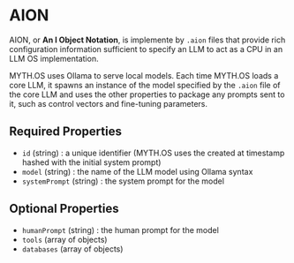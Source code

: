 # AION

AION, or **An I Object Notation**, is implemente by `.aion` files that provide rich configuration information sufficient to specify an LLM to act as a CPU in an LLM OS implementation.

MYTH.OS uses Ollama to serve local models. Each time MYTH.OS loads a core LLM, it spawns an instance of the model specified by the `.aion` file of the core LLM and uses the other properties to package any prompts sent to it, such as control vectors and fine-tuning parameters.

## Required Properties
* `id` (string) : a unique identifier (MYTH.OS uses the created at timestamp hashed with the initial system prompt)
* `model` (string) : the name of the LLM model using Ollama syntax
* `systemPrompt` (string) : the system prompt for the model

## Optional Properties
* `humanPrompt` (string) : the human prompt for the model
* `tools` (array of objects)
* `databases` (array of objects)
